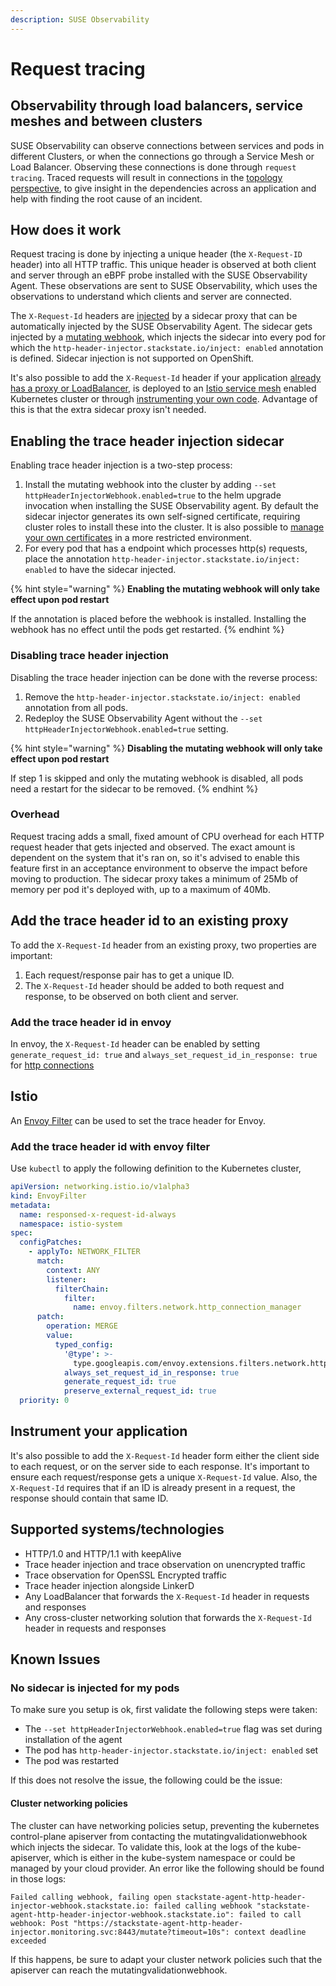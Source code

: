 ```yaml
---
description: SUSE Observability
---
```


# Request tracing

## Observability through load balancers, service meshes and between clusters

SUSE Observability can observe connections between services and pods in different Clusters, or when the connections go through a Service Mesh or Load Balancer. Observing these connections is done through `request tracing`. Traced requests will result in connections in the [topology perspective](/use/views/k8s-topology-perspective.md), to give insight in the dependencies across an application and help with finding the root cause of an incident.

## How does it work

Request tracing is done by injecting a unique header (the `X-Request-ID` header) into all HTTP traffic. This unique header is observed at both client and server through an eBPF probe installed with the SUSE Observability Agent. These observations are sent to SUSE Observability, which uses the observations to understand which clients and server are connected.

The `X-Request-Id` headers are [injected](#enabling-the-trace-header-injection-sidecar) by a sidecar proxy that can be automatically injected by the SUSE Observability Agent. The sidecar gets injected by a [mutating webhook](https://kubernetes.io/docs/reference/access-authn-authz/admission-controllers/#mutatingadmissionwebhook), which injects the sidecar into every pod for which the `http-header-injector.stackstate.io/inject: enabled` annotation is defined. Sidecar injection is not supported on OpenShift. 

It's also possible to add the `X-Request-Id` header if your application [already has a proxy or LoadBalancer](#add-the-trace-header-id-to-an-existing-proxy), is deployed to an [Istio service mesh](#add-the-trace-header-id-with-envoy-filter) enabled Kubernetes cluster or through [instrumenting your own code](#instrument-your-application). Advantage of this is that the extra sidecar proxy isn't needed.

## Enabling the trace header injection sidecar

Enabling trace header injection is a two-step process:

 1. Install the mutating webhook into the cluster by adding `--set httpHeaderInjectorWebhook.enabled=true` to the helm upgrade invocation when installing the SUSE Observability agent. By default the sidecar injector generates its own self-signed certificate, requiring cluster roles to install these into the cluster. It is also possible to [manage your own certificates](/setup/agent/k8sTs-agent-request-tracing-certificates.md) in a more restricted environment.
 2. For every pod that has a endpoint which processes http(s) requests, place the annotation `http-header-injector.stackstate.io/inject: enabled` to have the sidecar injected.

{% hint style="warning" %}
**Enabling the mutating webhook will only take effect upon pod restart**

If the annotation is placed before the webhook is installed. Installing the webhook has no effect until the pods get restarted.
{% endhint %}

### Disabling trace header injection

Disabling the trace header injection can be done with the reverse process:

1. Remove the `http-header-injector.stackstate.io/inject: enabled` annotation from all pods.
2. Redeploy the SUSE Observability Agent without the `--set httpHeaderInjectorWebhook.enabled=true` setting. 

{% hint style="warning" %}
**Disabling the mutating webhook will only take effect upon pod restart**

If step 1 is skipped and only the mutating webhook is disabled, all pods need a restart for the sidecar to be removed. 
{% endhint %}

### Overhead

Request tracing adds a small, fixed amount of CPU overhead for each HTTP request header that gets injected and observed. The exact amount is dependent on the system that it's ran on, so it's advised to enable this feature first in an acceptance environment to observe the impact before moving to production. The sidecar proxy takes a minimum of 25Mb of memory per pod it's deployed with, up to a maximum of 40Mb.   

## Add the trace header id to an existing proxy

To add the `X-Request-Id` header from an existing proxy, two properties are important:

1. Each request/response pair has to get a unique ID.
2. The `X-Request-Id` header should be added to both request and response, to be observed on both client and server.

### Add the trace header id in envoy

In envoy, the `X-Request-Id` header can be enabled by setting `generate_request_id: true` and `always_set_request_id_in_response: true` for [http connections](https://www.envoyproxy.io/docs/envoy/latest/api-v3/extensions/filters/network/http_connection_manager/v3/http_connection_manager.proto)

## Istio

An [Envoy Filter](https://istio.io/latest/docs/reference/config/networking/envoy-filter/) can be used to set the trace header for Envoy.

### Add the trace header id with envoy filter

Use `kubectl` to apply the following definition to the Kubernetes cluster,

```yaml
apiVersion: networking.istio.io/v1alpha3
kind: EnvoyFilter
metadata:
  name: responsed-x-request-id-always
  namespace: istio-system
spec:
  configPatches:
    - applyTo: NETWORK_FILTER
      match:
        context: ANY
        listener:
          filterChain:
            filter:
              name: envoy.filters.network.http_connection_manager
      patch:
        operation: MERGE
        value:
          typed_config:
            '@type': >-
              type.googleapis.com/envoy.extensions.filters.network.http_connection_manager.v3.HttpConnectionManager
            always_set_request_id_in_response: true
            generate_request_id: true
            preserve_external_request_id: true
  priority: 0
```


## Instrument your application

It's also possible to add the `X-Request-Id` header form either the client side to each request, or on the server side to each response. It's important to ensure each request/response gets a unique `X-Request-Id` value. Also, the `X-Request-Id` requires that if an ID is already present in a request, the response should contain that same ID.

## Supported systems/technologies

- HTTP/1.0 and HTTP/1.1 with keepAlive
- Trace header injection and trace observation on unencrypted traffic 
- Trace observation for OpenSSL Encrypted traffic
- Trace header injection alongside LinkerD
- Any LoadBalancer that forwards the `X-Request-Id` header in requests and responses
- Any cross-cluster networking solution that forwards the `X-Request-Id` header in requests and responses

## Known Issues

### No sidecar is injected for my pods

To make sure you setup is ok, first validate the following steps were taken:
- The `--set httpHeaderInjectorWebhook.enabled=true` flag was set during installation of the agent
- The pod has `http-header-injector.stackstate.io/inject: enabled` set
- The pod was restarted

If this does not resolve the issue, the following could be the issue:

#### Cluster networking policies

The cluster can have networking policies setup, preventing the kubernetes control-plane apiserver from contacting the mutatingvalidationwebhook which injects the sidecar. To validate this, look at the logs of the kube-apiserver, which is either in the kube-system namespace or could be managed by your cloud provider. An error like the following should be found in those logs: 

```
Failed calling webhook, failing open stackstate-agent-http-header-injector-webhook.stackstate.io: failed calling webhook "stackstate-agent-http-header-injector-webhook.stackstate.io": failed to call webhook: Post "https://stackstate-agent-http-header-injector.monitoring.svc:8443/mutate?timeout=10s": context deadline exceeded
```

If this happens, be sure to adapt your cluster network policies such that the apiserver can reach the mutatingvalidationwebhook.